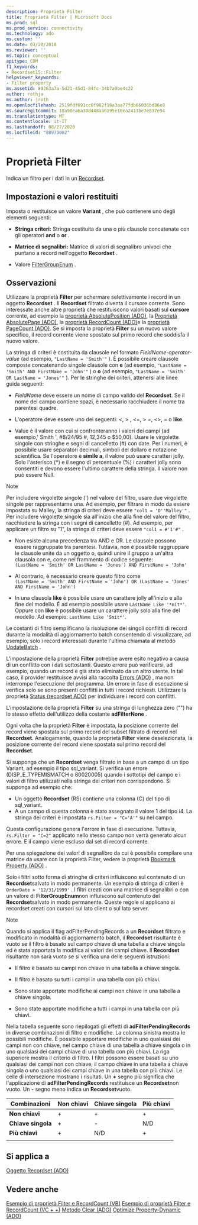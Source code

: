 ```yaml
---
description: Proprietà Filter
title: Proprietà Filter | Microsoft Docs
ms.prod: sql
ms.prod_service: connectivity
ms.technology: ado
ms.custom: ''
ms.date: 03/20/2018
ms.reviewer: ''
ms.topic: conceptual
apitype: COM
f1_keywords:
- Recordset15::Filter
helpviewer_keywords:
- Filter property
ms.assetid: 80263a7a-5d21-45d1-84fc-34b7a9be4c22
author: rothja
ms.author: jroth
ms.openlocfilehash: 2519fdf691cc0f982f16a3aa77fdb66036bd86e8
ms.sourcegitcommit: 18a98ea6a30d448aa6195e10ea2413be7e837e94
ms.translationtype: MT
ms.contentlocale: it-IT
ms.lasthandoff: 08/27/2020
ms.locfileid: "88973002"
---
```

# <a name="filter-property"></a>Proprietà Filter
Indica un filtro per i dati in un [Recordset](./recordset-object-ado.md).  
  
## <a name="settings-and-return-values"></a>Impostazioni e valori restituiti

Imposta o restituisce un valore **Variant** , che può contenere uno degli elementi seguenti:  
  
-   **Stringa criteri:** Stringa costituita da una o più clausole concatenate con gli operatori **and** o **or** .  
  
-   **Matrice di segnalibri:** Matrice di valori di segnalibro univoci che puntano a record nell'oggetto **Recordset** .  
  
-   Valore [FilterGroupEnum](./filtergroupenum.md) .  
  
## <a name="remarks"></a>Osservazioni

Utilizzare la proprietà **Filter** per schermare selettivamente i record in un oggetto **Recordset** . Il **Recordset** filtrato diventa il cursore corrente. Sono interessate anche altre proprietà che restituiscono valori basati sul **cursore** corrente, ad esempio la [proprietà AbsolutePosition (ADO)](./absoluteposition-property-ado.md), la [Proprietà AbsolutePage (ADO)](./absolutepage-property-ado.md), la [proprietà RecordCount (ADO)](./recordcount-property-ado.md)e la [proprietà PageCount (ADO)](./pagecount-property-ado.md). Se si imposta la proprietà **Filter** su un nuovo valore specifico, il record corrente viene spostato sul primo record che soddisfa il nuovo valore.
  
La stringa di criteri è costituita da clausole nel formato *FieldName-operator-value* (ad esempio, `"LastName = 'Smith'"` ). È possibile creare clausole composte concatenando singole clausole con **e** (ad esempio, `"LastName = 'Smith' AND FirstName = 'John'"` ) o **o** (ad esempio, `"LastName = 'Smith' OR LastName = 'Jones'"` ). Per le stringhe dei criteri, attenersi alle linee guida seguenti:

-   *FieldName* deve essere un nome di campo valido del **Recordset**. Se il nome del campo contiene spazi, è necessario racchiudere il nome tra parentesi quadre.  
  
-   L'operatore deve essere uno dei seguenti: \<, > , \<=, > =,  <>, = o **like**.  
  
-   Value è il valore con cui si confronteranno i valori dei campi (ad esempio,' Smith ', #8/24/95 #, 12,345 o $50,00). Usare le virgolette singole con stringhe e segni di cancelletto (#) con date. Per i numeri, è possibile usare separatori decimali, simboli del dollaro e notazione scientifica. Se l'operatore è **simile a**, il valore può usare caratteri jolly. Solo l'asterisco (*) e il segno di percentuale (%) i caratteri jolly sono consentiti e devono essere l'ultimo carattere della stringa. Il valore non può essere Null.  
  
> [!NOTE]
>  Per includere virgolette singole (') nel valore del filtro, usare due virgolette singole per rappresentarne una. Ad esempio, per filtrare in modo da essere impostata su Malley, la stringa di criteri deve essere `"col1 = 'O''Malley'"` . Per includere virgolette singole sia all'inizio che alla fine del valore del filtro, racchiudere la stringa con i segni di cancelletto (#). Ad esempio, per applicare un filtro su "1", la stringa di criteri deve essere `"col1 = #'1'#"` .  
  
-   Non esiste alcuna precedenza tra AND e OR. Le clausole possono essere raggruppate tra parentesi. Tuttavia, non è possibile raggruppare le clausole unite da un oggetto o, quindi unire il gruppo a un'altra clausola con e, come nel frammento di codice seguente:  
 `(LastName = 'Smith' OR LastName = 'Jones') AND FirstName = 'John'`  
  
-   Al contrario, è necessario creare questo filtro come  
 `(LastName = 'Smith' AND FirstName = 'John') OR (LastName = 'Jones' AND FirstName = 'John')`  
  
-   In una clausola **like** è possibile usare un carattere jolly all'inizio e alla fine del modello. È ad esempio possibile usare `LastName Like '*mit*'`. Oppure con **like** è possibile usare un carattere jolly solo alla fine del modello. Ad esempio: `LastName Like 'Smit*'`.  
  
 Le costanti di filtro semplificano la risoluzione dei singoli conflitti di record durante la modalità di aggiornamento batch consentendo di visualizzare, ad esempio, solo i record interessati durante l'ultima chiamata al metodo [UpdateBatch](./updatebatch-method.md) .  
  
L'impostazione della proprietà **Filter** potrebbe avere esito negativo a causa di un conflitto con i dati sottostanti. Questo errore può verificarsi, ad esempio, quando un record è già stato eliminato da un altro utente. In tal caso, il provider restituisce avvisi alla raccolta [Errors (ADO)](./errors-collection-ado.md) , ma non interrompe l'esecuzione del programma. Un errore in fase di esecuzione si verifica solo se sono presenti conflitti in tutti i record richiesti. Utilizzare la proprietà [Status (recordset ADO)](./status-property-ado-recordset.md) per individuare i record con conflitti.  
  
L'impostazione della proprietà **Filter** su una stringa di lunghezza zero ("") ha lo stesso effetto dell'utilizzo della costante **adFilterNone** .
  
Ogni volta che la proprietà **Filter** è impostata, la posizione corrente del record viene spostata sul primo record del subset filtrato di record nel **Recordset**. Analogamente, quando la proprietà **Filter** viene deselezionata, la posizione corrente del record viene spostata sul primo record del **Recordset**.

Si supponga che un **Recordset** venga filtrato in base a un campo di un tipo Variant, ad esempio il tipo sql_variant. Si verifica un errore (DISP_E_TYPEMISMATCH o 80020005) quando i sottotipi del campo e i valori di filtro utilizzati nella stringa dei criteri non corrispondono. Si supponga ad esempio che:

- Un oggetto **Recordset** (RS) contiene una colonna (C) del tipo di sql_variant.
- A un campo di questa colonna è stato assegnato il valore 1 del tipo i4. La stringa dei criteri è impostata `rs.Filter = "C='A'"` su nel campo.

Questa configurazione genera l'errore in fase di esecuzione. Tuttavia, `rs.Filter = "C=2"` applicato nello stesso campo non verrà generato alcun errore. E il campo viene escluso dal set di record corrente.

Per una spiegazione dei valori di segnalibro da cui è possibile compilare una matrice da usare con la proprietà Filter, vedere la proprietà [Bookmark Property (ADO)](./bookmark-property-ado.md) .

Solo i filtri sotto forma di stringhe di criteri influiscono sul contenuto di un **Recordset**salvato in modo permanente. Un esempio di stringa di criteri è `OrderDate > '12/31/1999'` . I filtri creati con una matrice di segnalibri o con un valore di **FilterGroupEnum**non influiscono sul contenuto del **Recordset**salvato in modo permanente. Queste regole si applicano ai recordset creati con cursori sul lato client o sul lato server.
  
> [!NOTE]
>  Quando si applica il flag adFilterPendingRecords a un **Recordset** filtrato e modificato in modalità di aggiornamento batch, il **Recordset** risultante è vuoto se il filtro è basato sul campo chiave di una tabella a chiave singola ed è stata apportata la modifica ai valori dei campi chiave. Il **Recordset** risultante non sarà vuoto se si verifica una delle seguenti istruzioni:  
  
-   Il filtro è basato su campi non chiave in una tabella a chiave singola.  
  
-   Il filtro è basato su tutti i campi in una tabella con più chiavi.  
  
-   Sono state apportate modifiche ai campi non chiave in una tabella a chiave singola.  
  
-   Sono state apportate modifiche a tutti i campi in una tabella con più chiavi.  
  
Nella tabella seguente sono riepilogati gli effetti di **adFilterPendingRecords** in diverse combinazioni di filtro e modifiche. La colonna sinistra mostra le possibili modifiche. È possibile apportare modifiche in uno qualsiasi dei campi non con chiave, nel campo chiave di una tabella a chiave singola o in uno qualsiasi dei campi chiave di una tabella con più chiavi. La riga superiore mostra il criterio di filtro. I filtri possono essere basati su uno qualsiasi dei campi non con chiave, il campo chiave in una tabella a chiave singola o uno qualsiasi dei campi chiave in una tabella con più chiavi. Le celle di intersezione mostrano i risultati. Un **+** segno più significa che l'applicazione di **adFilterPendingRecords** restituisce un **Recordset**non vuoto. Un **-** segno meno indica un **Recordset**vuoto.  
  
|Combinazioni|Non chiavi|Chiave singola|Più chiavi|
|-|--------------|----------------|-------------------|
|**Non chiavi**|+|+|+|
|**Chiave singola**|+|-|N/D|
|**Più chiavi**|+|N/D|+|
|||||
  
## <a name="applies-to"></a>Si applica a

[Oggetto Recordset (ADO)](./recordset-object-ado.md)  
  
## <a name="see-also"></a>Vedere anche

[Esempio di proprietà Filter e RecordCount (VB)](./filter-and-recordcount-properties-example-vb.md) 
 [Esempio di proprietà Filter e RecordCount (VC + +)](./filter-and-recordcount-properties-example-vc.md) 
 [Metodo Clear (ADO)](./clear-method-ado.md) 
 [Optimize Property-Dynamic (ADO)](./optimize-property-dynamic-ado.md)